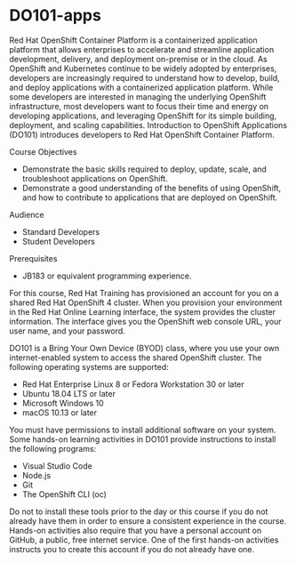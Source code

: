 # DO101-apps
Red Hat OpenShift Container Platform is a containerized application platform that allows enterprises to accelerate and streamline application development, delivery, and deployment on-premise or in the cloud. As OpenShift and Kubernetes continue to be widely adopted by enterprises, developers are increasingly required to understand how to develop, build, and deploy applications with a containerized application platform. While some developers are interested in managing the underlying OpenShift infrastructure, most developers want to focus their time and energy on developing applications, and leveraging OpenShift for its simple building, deployment, and scaling capabilities.
Introduction to OpenShift Applications (DO101) introduces developers to Red Hat OpenShift Container Platform.

Course Objectives

* Demonstrate the basic skills required to deploy, update, scale, and troubleshoot applications on OpenShift.
* Demonstrate a good understanding of the benefits of using OpenShift, and how to contribute to applications that are deployed on OpenShift.

Audience
* Standard Developers
* Student Developers

Prerequisites
* JB183 or equivalent programming experience.

For this course, Red Hat Training has provisioned an account for you on a shared Red Hat OpenShift 4 cluster. When you provision your environment in the Red Hat Online Learning interface, the system provides the cluster information. The interface gives you the OpenShift web console URL, your user name, and your password.

DO101 is a Bring Your Own Device (BYOD) class, where you use your own internet-enabled system to access the shared OpenShift cluster. The following operating systems are supported:

* Red Hat Enterprise Linux 8 or Fedora Workstation 30 or later
* Ubuntu 18.04 LTS or later
* Microsoft Windows 10
* macOS 10.13 or later

You must have permissions to install additional software on your system. Some hands-on learning activities in DO101 provide instructions to install the following programs:

* Visual Studio Code
* Node.js
* Git
* The OpenShift CLI (oc)

Do not to install these tools prior to the day or this course if you do not already have them in order to ensure a consistent experience in the course.
Hands-on activities also require that you have a personal account on GitHub, a public, free internet service. One of the first hands-on activities instructs you to create this account if you do not already have one.

